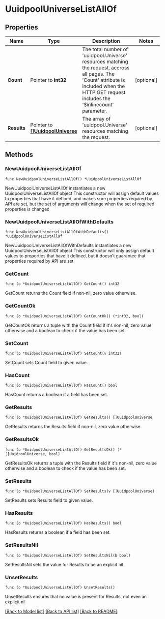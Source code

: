 # UuidpoolUniverseListAllOf

## Properties

Name | Type | Description | Notes
------------ | ------------- | ------------- | -------------
**Count** | Pointer to **int32** | The total number of &#39;uuidpool.Universe&#39; resources matching the request, accross all pages. The &#39;Count&#39; attribute is included when the HTTP GET request includes the &#39;$inlinecount&#39; parameter. | [optional] 
**Results** | Pointer to [**[]UuidpoolUniverse**](uuidpool.Universe.md) | The array of &#39;uuidpool.Universe&#39; resources matching the request. | [optional] 

## Methods

### NewUuidpoolUniverseListAllOf

`func NewUuidpoolUniverseListAllOf() *UuidpoolUniverseListAllOf`

NewUuidpoolUniverseListAllOf instantiates a new UuidpoolUniverseListAllOf object
This constructor will assign default values to properties that have it defined,
and makes sure properties required by API are set, but the set of arguments
will change when the set of required properties is changed

### NewUuidpoolUniverseListAllOfWithDefaults

`func NewUuidpoolUniverseListAllOfWithDefaults() *UuidpoolUniverseListAllOf`

NewUuidpoolUniverseListAllOfWithDefaults instantiates a new UuidpoolUniverseListAllOf object
This constructor will only assign default values to properties that have it defined,
but it doesn't guarantee that properties required by API are set

### GetCount

`func (o *UuidpoolUniverseListAllOf) GetCount() int32`

GetCount returns the Count field if non-nil, zero value otherwise.

### GetCountOk

`func (o *UuidpoolUniverseListAllOf) GetCountOk() (*int32, bool)`

GetCountOk returns a tuple with the Count field if it's non-nil, zero value otherwise
and a boolean to check if the value has been set.

### SetCount

`func (o *UuidpoolUniverseListAllOf) SetCount(v int32)`

SetCount sets Count field to given value.

### HasCount

`func (o *UuidpoolUniverseListAllOf) HasCount() bool`

HasCount returns a boolean if a field has been set.

### GetResults

`func (o *UuidpoolUniverseListAllOf) GetResults() []UuidpoolUniverse`

GetResults returns the Results field if non-nil, zero value otherwise.

### GetResultsOk

`func (o *UuidpoolUniverseListAllOf) GetResultsOk() (*[]UuidpoolUniverse, bool)`

GetResultsOk returns a tuple with the Results field if it's non-nil, zero value otherwise
and a boolean to check if the value has been set.

### SetResults

`func (o *UuidpoolUniverseListAllOf) SetResults(v []UuidpoolUniverse)`

SetResults sets Results field to given value.

### HasResults

`func (o *UuidpoolUniverseListAllOf) HasResults() bool`

HasResults returns a boolean if a field has been set.

### SetResultsNil

`func (o *UuidpoolUniverseListAllOf) SetResultsNil(b bool)`

 SetResultsNil sets the value for Results to be an explicit nil

### UnsetResults
`func (o *UuidpoolUniverseListAllOf) UnsetResults()`

UnsetResults ensures that no value is present for Results, not even an explicit nil

[[Back to Model list]](../README.md#documentation-for-models) [[Back to API list]](../README.md#documentation-for-api-endpoints) [[Back to README]](../README.md)


